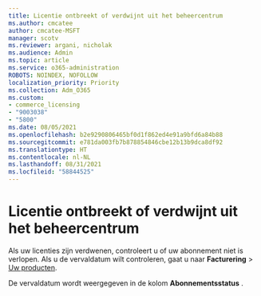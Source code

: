 ```yaml
---
title: Licentie ontbreekt of verdwijnt uit het beheercentrum
ms.author: cmcatee
author: cmcatee-MSFT
manager: scotv
ms.reviewer: argani, nicholak
ms.audience: Admin
ms.topic: article
ms.service: o365-administration
ROBOTS: NOINDEX, NOFOLLOW
localization_priority: Priority
ms.collection: Adm_O365
ms.custom:
- commerce_licensing
- "9003038"
- "5800"
ms.date: 08/05/2021
ms.openlocfilehash: b2e9290806465bf0d1f862ed4e91a9bfd6a84b88
ms.sourcegitcommit: e781da003fb7b878854846cbe12b13b9dca8df92
ms.translationtype: HT
ms.contentlocale: nl-NL
ms.lasthandoff: 08/31/2021
ms.locfileid: "58844525"
---
```

# <a name="license-missing-or-disappears-from-the-admin-center"></a>Licentie ontbreekt of verdwijnt uit het beheercentrum

Als uw licenties zijn verdwenen, controleert u of uw abonnement niet is verlopen. Als u de vervaldatum wilt controleren, gaat u naar **Facturering** > [Uw producten](https://go.microsoft.com/fwlink/p/?linkid=842054).

De vervaldatum wordt weergegeven in de kolom **Abonnementsstatus** .